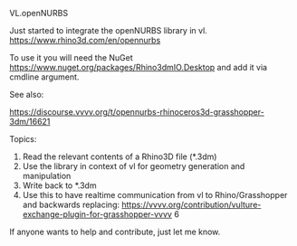 VL.openNURBS


Just started to integrate the openNURBS library in vl.
https://www.rhino3d.com/en/opennurbs

To use it you will need the NuGet https://www.nuget.org/packages/Rhino3dmIO.Desktop
and add it via cmdline argument.

See also:

https://discourse.vvvv.org/t/opennurbs-rhinoceros3d-grasshopper-3dm/16621

Topics:

  1. Read the relevant contents of a Rhino3D file (*.3dm)
  2. Use the library in context of vl for geometry generation and manipulation
  3. Write back to *.3dm
  4. Use this to have realtime communication from vl to Rhino/Grasshopper and backwards replacing:
      https://vvvv.org/contribution/vulture-exchange-plugin-for-grasshopper-vvvv 6

If anyone wants to help and contribute, just let me know.
